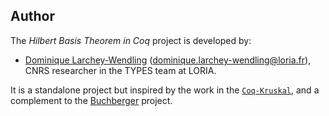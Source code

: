 ## Author

The _Hilbert Basis Theorem in Coq_ project is developed by:
- [Dominique Larchey-Wendling](https://members.loria.fr/DLarchey/files/) (<dominique.larchey-wendling@loria.fr>), CNRS researcher in the TYPES team at LORIA.

It is a standalone project but inspired by the work in the [`Coq-Kruskal`](https://github.com/DmxLarchey/Coq-Kruskal),
and a complement to the [Buchberger](https://github.com/rocq-community/buchberger) project.

